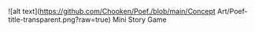 ![alt text](https://github.com/Chooken/Poef./blob/main/Concept Art/Poef-title-transparent.png?raw=true)
Mini Story Game
